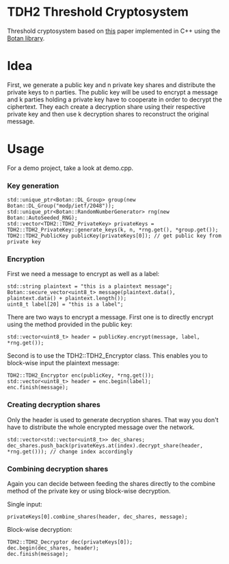 # TDH2 Threshold Cryptosystem

Threshold cryptosystem based on [this](https://www.shoup.net/papers/thresh1.pdf) paper implemented in C++ using the [Botan library](https://github.com/randombit/botan). 

# Idea
First, we generate a public key and n private key shares and distribute the private keys to n parties. The public key will be used to encrypt a message and k parties holding a private key have to cooperate in order to decrypt the ciphertext. They each create a decryption share using their respective private key and then use k decryption shares to reconstruct the original message.

# Usage
For a demo project, take a look at demo.cpp.

### Key generation
    std::unique_ptr<Botan::DL_Group> group(new Botan::DL_Group("modp/ietf/2048")); 
    std::unique_ptr<Botan::RandomNumberGenerator> rng(new Botan::AutoSeeded_RNG);
    std::vector<TDH2::TDH2_PrivateKey> privateKeys = TDH2::TDH2_PrivateKey::generate_keys(k, n, *rng.get(), *group.get());
    TDH2::TDH2_PublicKey publicKey(privateKeys[0]); // get public key from private key

### Encryption
First we need a message to encrypt as well as a label:

    std::string plaintext = "this is a plaintext message";
    Botan::secure_vector<uint8_t> message(plaintext.data(), plaintext.data() + plaintext.length());
    uint8_t label[20] = "this is a label";

There are two ways to encrypt a message. First one is to directly encrypt using the method provided in the public key:

    std::vector<uint8_t> header = publicKey.encrypt(message, label, *rng.get());

Second is to use the TDH2::TDH2_Encryptor class. This enables you to block-wise input the plaintext message:

    TDH2::TDH2_Encryptor enc(publicKey, *rng.get());
	std::vector<uint8_t> header = enc.begin(label);
    enc.finish(message);

### Creating decryption shares
Only the header is used to generate decryption shares. That way you don't have to distribute the whole encrypted message over the network.

    std::vector<std::vector<uint8_t>> dec_shares;
    dec_shares.push_back(privateKeys.at(index).decrypt_share(header, *rng.get())); // change index accordingly
    
### Combining decryption shares
Again you can decide between feeding the shares directly to the combine method of the private key or using block-wise decryption. 

Single input:

    privateKeys[0].combine_shares(header, dec_shares, message);

Block-wise decryption:

    TDH2::TDH2_Decryptor dec(privateKeys[0]);
    dec.begin(dec_shares, header);
    dec.finish(message);
